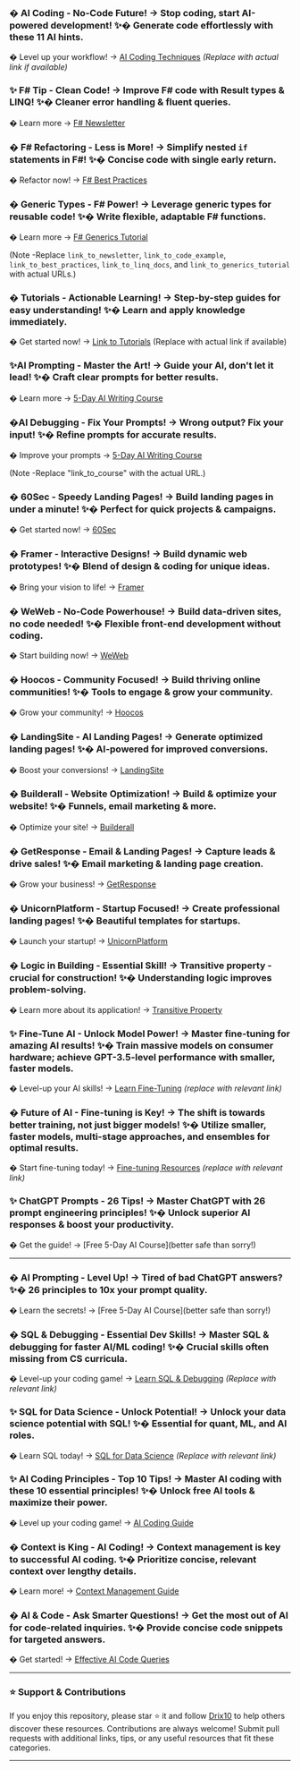 ### � AI Coding - No-Code Future! → Stop coding, start AI-powered development! ✨� Generate code effortlessly with these 11 AI hints.

� Level up your workflow! → [AI Coding Techniques](https://example.com) *(Replace with actual link if available)*

### ✨ F# Tip - Clean Code! → Improve F# code with Result types & LINQ! ✨� Cleaner error handling & fluent queries.

� Learn more → [F# Newsletter](link_to_newsletter)

### � F# Refactoring - Less is More! → Simplify nested `if` statements in F#! ✨� Concise code with single early return.

� Refactor now! → [F# Best Practices](link_to_best_practices)

### � Generic Types - F# Power! → Leverage generic types for reusable code! ✨� Write flexible, adaptable F# functions.

� Learn more → [F# Generics Tutorial](link_to_generics_tutorial)

(Note -Replace `link_to_newsletter`, `link_to_code_example`, `link_to_best_practices`, `link_to_linq_docs`, and `link_to_generics_tutorial` with actual URLs.)

### � Tutorials - Actionable Learning! → Step-by-step guides for easy understanding! ✨� Learn and apply knowledge immediately.

� Get started now! → [Link to Tutorials](https://example.com/tutorials) (Replace with actual link if available)

### ✨AI Prompting - Master the Art! → Guide your AI, don't let it lead! ✨� Craft clear prompts for better results.

� Learn more → [5-Day AI Writing Course](link_to_course)

### �AI Debugging - Fix Your Prompts! → Wrong output? Fix your input! ✨� Refine prompts for accurate results.

� Improve your prompts → [5-Day AI Writing Course](link_to_course)

(Note -Replace "link_to_course" with the actual URL.)

### � 60Sec - Speedy Landing Pages! → Build landing pages in under a minute! ✨� Perfect for quick projects & campaigns.

� Get started now! → [60Sec](http://60sec.site)

### � Framer - Interactive Designs! → Build dynamic web prototypes! ✨� Blend of design & coding for unique ideas.

� Bring your vision to life! → [Framer](http://Framer.com)

### � WeWeb - No-Code Powerhouse! → Build data-driven sites, no code needed! ✨� Flexible front-end development without coding.

� Start building now! → [WeWeb](http://Weweb.io)

### � Hoocos - Community Focused! → Build thriving online communities! ✨� Tools to engage & grow your community.

� Grow your community! → [Hoocos](http://Hoocos.com)

### � LandingSite - AI Landing Pages! → Generate optimized landing pages! ✨� AI-powered for improved conversions.

� Boost your conversions! → [LandingSite](http://Landingsite.ai)

### � Builderall - Website Optimization! → Build & optimize your website! ✨� Funnels, email marketing & more.

� Optimize your site! → [Builderall](http://Builderall.com)

### � GetResponse - Email & Landing Pages! → Capture leads & drive sales! ✨� Email marketing & landing page creation.

� Grow your business! → [GetResponse](http://Getresponse.com)

### � UnicornPlatform - Startup Focused! → Create professional landing pages! ✨� Beautiful templates for startups.

� Launch your startup! → [UnicornPlatform](http://Unicornplatform.com)

### � Logic in Building - Essential Skill! → Transitive property -crucial for construction! ✨� Understanding logic improves problem-solving.

� Learn more about its application! → [Transitive Property](https://en.wikipedia.org/wiki/Transitive_relation)

### ✨ Fine-Tune AI - Unlock Model Power! → Master fine-tuning for amazing AI results! ✨� Train massive models on consumer hardware; achieve GPT-3.5-level performance with smaller, faster models.

� Level-up your AI skills! → [Learn Fine-Tuning](https://example.com) *(replace with relevant link)*

### � Future of AI - Fine-tuning is Key! → The shift is towards better training, not just bigger models! ✨� Utilize smaller, faster models, multi-stage approaches, and ensembles for optimal results.

� Start fine-tuning today! → [Fine-tuning Resources](https://example.com) *(replace with relevant link)*

### ✨ ChatGPT Prompts - 26 Tips! → Master ChatGPT with 26 prompt engineering principles! ✨� Unlock superior AI responses & boost your productivity.

� Get the guide! → [Free 5-Day AI Course](better safe than sorry!)

---

### � AI Prompting - Level Up! → Tired of bad ChatGPT answers? ✨� 26 principles to 10x your prompt quality.

� Learn the secrets! → [Free 5-Day AI Course](better safe than sorry!)

### � SQL & Debugging - Essential Dev Skills! → Master SQL & debugging for faster AI/ML coding! ✨� Crucial skills often missing from CS curricula.

� Level-up your coding game! → [Learn SQL & Debugging](https://www.example.com/learn-sql-debugging) *(Replace with relevant link)*

### ✨ SQL for Data Science - Unlock Potential! → Unlock your data science potential with SQL! ✨� Essential for quant, ML, and AI roles.

� Learn SQL today! → [SQL for Data Science](https://www.example.com/sql-data-science) *(Replace with relevant link)*

### ✨ AI Coding Principles - Top 10 Tips! → Master AI coding with these 10 essential principles! ✨� Unlock free AI tools & maximize their power.

� Level up your coding game! → [AI Coding Guide](https://example.com)

### � Context is King - AI Coding! → Context management is key to successful AI coding. ✨� Prioritize concise, relevant context over lengthy details.

� Learn more! → [Context Management Guide](https://example.com)

### � AI & Code - Ask Smarter Questions! → Get the most out of AI for code-related inquiries. ✨� Provide concise code snippets for targeted answers.

� Get started! → [Effective AI Code Queries](https://example.com)


---

### ⭐️ Support & Contributions

If you enjoy this repository, please star ⭐️ it and follow [Drix10](https://github.com/Drix10) to help others discover these resources. Contributions are always welcome! Submit pull requests with additional links, tips, or any useful resources that fit these categories.

---